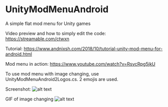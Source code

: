 # UnityModMenuAndroid
A simple flat mod menu for Unity games

Video preview and how to simply edit the code:  https://streamable.com/ctwxn

Tutorial: https://www.andnixsh.com/2018/10/tutorial-unity-mod-menu-for-android.html

Mod menu in action: https://www.youtube.com/watch?v=RsvcRpg5jkU

To use mod menu with image changing, use UnityModMenuAndroid2Logos.cs. 2 emojis are used.

Screenshot:
![alt text](https://i.imgur.com/o3FKJo8.png)

GIF of image changing
![alt text](https://i.imgur.com/ThFJNrS.gif)
